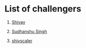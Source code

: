 # List of challengers
1. [Shivay](https://github.com/shivaylamba)

2. [Sudhanshu Singh](https://github.com/sudhanshusingh-g)

2. [shivscaler](http://github.com/shivscaler)

